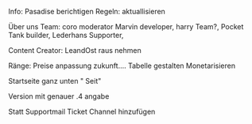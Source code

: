 Info: Pasadise berichtigen
Regeln: aktuallisieren

Über uns
Team: coro moderator 
Marvin developer, 
harry Team?, 
Pocket Tank builder, 
Lederhans Supporter,

Content Creator: LeandOst raus nehmen

Ränge: 
Preise anpassung zukunft....
Tabelle gestalten
Monetarisieren


Startseite ganz unten " Seit"

Version mit genauer .4 angabe

Statt Supportmail Ticket Channel hinzufügen

